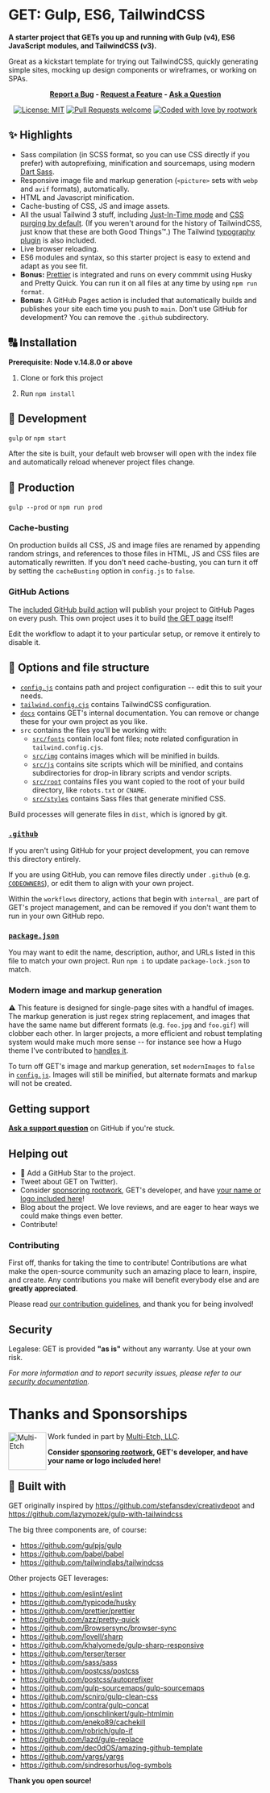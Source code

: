 # GET: Gulp, ES6, TailwindCSS

**A starter project that GETs you up and running with Gulp (v4), ES6 JavaScript
modules, and TailwindCSS (v3).**

Great as a kickstart template for trying out TailwindCSS, quickly generating
simple sites, mocking up design components or wireframes, or working on SPAs.

<div align="center">
<strong><a href="https://github.com/rootwork/GET/issues/new?assignees=&labels=Type%3A+Bug&template=01_bug_report.yml&title=bug%3A+">Report a Bug</a>
-
<a href="https://github.com/rootwork/GET/issues/new?assignees=&labels=Type%3A+Feature&template=02_feature_request.yml&title=feat%3A+">Request a Feature</a>
-
<a href="https://github.com/rootwork/GET/issues/new?assignees=&labels=Type%3A+Question&template=03_support_question.yml&title=support%3A+">Ask a Question</a></strong>

<br />

[![License: MIT](https://img.shields.io/badge/license-%20MIT-blue?style=for-the-badge)](https://github.com/rootwork/GET/blob/main/LICENSE)
[![Pull Requests welcome](https://img.shields.io/badge/PRs-welcome-ff69b4.svg?style=for-the-badge)](https://github.com/rootwork/GET/pulls?q=is%3Apr+is%3Aopen+sort%3Aupdated-desc)
[![Coded with love by rootwork](https://img.shields.io/badge/%3C%2F%3E%20with%20%E2%99%A5%20by-rootwork-ff1414.svg?style=for-the-badge)](https://github.com/sponsors/rootwork)

</div>

## ✨ Highlights

- Sass compilation (in SCSS format, so you can use CSS directly if you prefer)
  with autoprefixing, minification and sourcemaps, using modern
  [Dart Sass](https://sass-lang.com/dart-sass).
- Responsive image file and markup generation (`<picture>` sets with `webp` and
  `avif` formats), automatically.
- HTML and Javascript minification.
- Cache-busting of CSS, JS and image assets.
- All the usual Tailwind 3 stuff, including
  [Just-In-Time mode](https://tailwindcss.com/blog/just-in-time-the-next-generation-of-tailwind-css)
  and
  [CSS purging by default](https://tailwindcss.com/docs/content-configuration#configuring-source-paths).
  (If you weren't around for the history of TailwindCSS, just know that these
  are both Good Things™.) The Tailwind
  [typography plugin](https://tailwindcss.com/docs/typography-plugin) is also
  included.
- Live browser reloading.
- ES6 modules and syntax, so this starter project is easy to extend and adapt as
  you see fit.
- **Bonus:** [Prettier](https://prettier.io/) is integrated and runs on every
  commmit using Husky and Pretty Quick. You can run it on all files at any time
  by using `npm run format`.
- **Bonus:** A GitHub Pages action is included that automatically builds and
  publishes your site each time you push to `main`. Don't use GitHub for
  development? You can remove the `.github` subdirectory.

## 🔠 Installation

**Prerequisite: Node v.14.8.0 or above**

1. Clone or fork this project

2. Run `npm install`

## 🚧 Development

`gulp` or `npm start`

After the site is built, your default web browser will open with the index file
and automatically reload whenever project files change.

## 🚚 Production

`gulp --prod` or `npm run prod`

### Cache-busting

On production builds all CSS, JS and image files are renamed by appending random
strings, and references to those files in HTML, JS and CSS files are
automatically rewritten. If you don't need cache-busting, you can turn it off by
setting the `cacheBusting` option in `config.js` to `false`.

### GitHub Actions

The [included GitHub build action](.github/workflows/build.yml) will publish
your project to GitHub Pages on every push. This own project uses it to build
[the GET page](https://rootwork.github.io/GET/) itself!

Edit the workflow to adapt it to your particular setup, or remove it entirely to
disable it.

## 📂 Options and file structure

- [`config.js`](config.js) contains path and project configuration -- edit this
  to suit your needs.
- [`tailwind.config.cjs`](tailwind.config.cjs) contains TailwindCSS
  configuration.
- [`docs`](docs) contains GET's internal documentation. You can remove or change
  these for your own project as you like.
- `src` contains the files you'll be working with:
  - [`src/fonts`](src/fonts) contain local font files; note related
    configuration in `tailwind.config.cjs`.
  - [`src/img`](src/img) contains images which will be minified in builds.
  - [`src/js`](src/js) contains site scripts which will be minified, and
    contains subdirectories for drop-in library scripts and vendor scripts.
  - [`src/root`](src/root) contains files you want copied to the root of your
    build directory, like `robots.txt` or `CNAME`.
  - [`src/styles`](src/styles) contains Sass files that generate minified CSS.

Build processes will generate files in `dist`, which is ignored by git.

### [`.github`](.github)

If you aren't using GitHub for your project development, you can remove this
directory entirely.

If you are using GitHub, you can remove files directly under `.github` (e.g.
[`CODEOWNERS`](.github/CODEOWNERS)), or edit them to align with your own
project.

Within the `workflows` directory, actions that begin with `internal_` are part
of GET's project management, and can be removed if you don't want them to run in
your own GitHub repo.

### [`package.json`](package.json)

You may want to edit the name, description, author, and URLs listed in this file
to match your own project. Run `npm i` to update `package-lock.json` to match.

### Modern image and markup generation

⚠️ This feature is designed for single-page sites with a handful of images. The
markup generation is just regex string replacement, and images that have the
same name but different formats (e.g. `foo.jpg` and `foo.gif`) will clobber each
other. In larger projects, a more efficient and robust templating system would
make much more sense -- for instance see how a Hugo theme I've contributed to
[handles it](https://github.com/chipzoller/hugo-clarity/blob/master/layouts/partials/image-feature.html#L35-L71).

To turn off GET's image and markup generation, set `modernImages` to `false` in
[`config.js`](config.js). Images will still be minified, but alternate formats
and markup will not be created.

## Getting support

**[Ask a support question](https://github.com/rootwork/GET/issues/new?assignees=&labels=Type%3A+Question&template=03_support_question.yml&title=support%3A+)**
on GitHub if you're stuck.

## Helping out

- 🌟 Add a GitHub Star to the project.
- Tweet about GET on Twitter).
- Consider [sponsoring rootwork](https://github.com/sponsors/rootwork), GET's
  developer, and have
  [your name or logo included here](#thanks-and-sponsorships)!
- Blog about the project. We love reviews, and are eager to hear ways we could
  make things even better.
- Contribute!

### Contributing

First off, thanks for taking the time to contribute! Contributions are what make
the open-source community such an amazing place to learn, inspire, and create.
Any contributions you make will benefit everybody else and are **greatly
appreciated**.

Please read
[our contribution guidelines](https://github.com/rootwork/GET/blob/main/docs/CONTRIBUTING.md),
and thank you for being involved!

## Security

Legalese: GET is provided **"as is"** without any warranty. Use at your own
risk.

_For more information and to report security issues, please refer to our
[security documentation](https://github.com/rootwork/GET/blob/main/docs/SECURITY.md)._

# Thanks and Sponsorships

<a href="https://www.multietch.com/"><img src="https://raw.githubusercontent.com/rootwork/GET/main/docs/images/multietch.jpg" alt="Multi-Etch" width="75" height="75" align="left"></a>Work
funded in part by <a href="https://www.multietch.com/">Multi-Etch,
LLC</a>.<br />

**Consider [sponsoring rootwork](https://github.com/sponsors/rootwork), GET's
developer, and have your name or logo included here!**

## 📑 Built with

GET originally inspired by https://github.com/stefansdev/creativdepot and
https://github.com/lazymozek/gulp-with-tailwindcss

The big three components are, of course:

- https://github.com/gulpjs/gulp
- https://github.com/babel/babel
- https://github.com/tailwindlabs/tailwindcss

Other projects GET leverages:

- https://github.com/eslint/eslint
- https://github.com/typicode/husky
- https://github.com/prettier/prettier
- https://github.com/azz/pretty-quick
- https://github.com/Browsersync/browser-sync
- https://github.com/lovell/sharp
- https://github.com/khalyomede/gulp-sharp-responsive
- https://github.com/terser/terser
- https://github.com/sass/sass
- https://github.com/postcss/postcss
- https://github.com/postcss/autoprefixer
- https://github.com/gulp-sourcemaps/gulp-sourcemaps
- https://github.com/scniro/gulp-clean-css
- https://github.com/contra/gulp-concat
- https://github.com/jonschlinkert/gulp-htmlmin
- https://github.com/eneko89/cachekill
- https://github.com/robrich/gulp-if
- https://github.com/lazd/gulp-replace
- https://github.com/dec0dOS/amazing-github-template
- https://github.com/yargs/yargs
- https://github.com/sindresorhus/log-symbols

**Thank you open source!**
